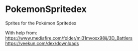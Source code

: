 # PokemonSpritedex
Sprites for the Pokémon Spritedex

With help from:
https://www.mediafire.com/folder/mi31mvoxx98ij/3D_Battlers
https://veekun.com/dex/downloads 

